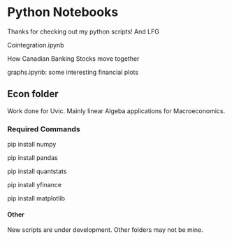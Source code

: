 # Python Notebooks
Thanks for checking out my python scripts! And LFG

Cointegration.ipynb

How Canadian Banking Stocks move together


graphs.ipynb: some interesting financial plots

## Econ folder
Work done for Uvic. Mainly linear Algeba applications for Macroeconomics.

### Required Commands
pip install numpy

pip install pandas

pip install quantstats

pip install yfinance

pip install matplotlib

#### Other 
New scripts are under development. Other folders may not be mine.